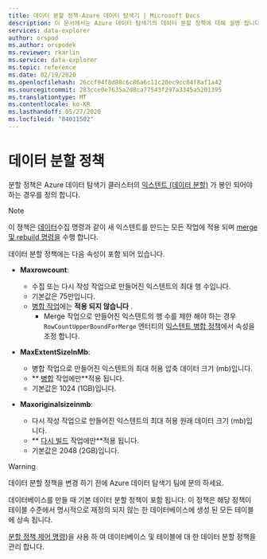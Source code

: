 ```yaml
---
title: 데이터 분할 정책-Azure 데이터 탐색기 | Microsoft Docs
description: 이 문서에서는 Azure 데이터 탐색기의 데이터 분할 정책에 대해 설명 합니다.
services: data-explorer
author: orspod
ms.author: orspodek
ms.reviewer: rkarlin
ms.service: data-explorer
ms.topic: reference
ms.date: 02/19/2020
ms.openlocfilehash: 26ccf94f8d88c6c86a6c11c20ec9cc04f8af1a42
ms.sourcegitcommit: 283cce0e7635a2d8ca77543f297a3345a5201395
ms.translationtype: MT
ms.contentlocale: ko-KR
ms.lasthandoff: 05/27/2020
ms.locfileid: "84011502"
---
```

# <a name="data-sharding-policy"></a>데이터 분할 정책

분할 정책은 Azure 데이터 탐색기 클러스터의 [익스텐트 (데이터 분할)](../management/extents-overview.md) 가 봉인 되어야 하는 경우를 정의 합니다.

> [!NOTE]
> 이 정책은 [데이터](../../ingest-data-overview.md#kusto-query-language-ingest-control-commands)수집 명령과 같이 새 익스텐트를 만드는 모든 작업에 적용 되며 [merge 및 rebuild 명령을](../management/extents-commands.md#merge-extents) 수행 합니다.

데이터 분할 정책에는 다음 속성이 포함 되어 있습니다.

- **Maxrowcount**:
    - 수집 또는 다시 작성 작업으로 만들어진 익스텐트의 최대 행 수입니다.
    - 기본값은 75만입니다.
    - [병합 작업](mergepolicy.md)에는 **적용 되지 않습니다** .
        - Merge 작업으로 만들어진 익스텐트의 행 수를 제한 해야 하는 경우 `RowCountUpperBoundForMerge` 엔터티의 [익스텐트 병합 정책](mergepolicy.md)에서 속성을 조정 합니다.
- **MaxExtentSizeInMb**:
    - 병합 작업으로 만들어진 익스텐트의 최대 허용 압축 데이터 크기 (mb)입니다.
    - ** [병합](mergepolicy.md) 작업에만**적용 됩니다.
    - 기본값은 1024 (1GB)입니다.

- **Maxoriginalsizeinmb**:
    - 다시 작성 작업으로 만들어진 익스텐트의 최대 허용 원래 데이터 크기 (mb)입니다.
    - ** [다시 빌드](mergepolicy.md) 작업에만**적용 됩니다.
    - 기본값은 2048 (2GB)입니다.

> [!WARNING]
> 데이터 분할 정책을 변경 하기 전에 Azure 데이터 탐색기 팀에 문의 하세요.

데이터베이스를 만들 때 기본 데이터 분할 정책이 포함 됩니다. 이 정책은 해당 정책이 테이블 수준에서 명시적으로 재정의 되지 않는 한 데이터베이스에 생성 된 모든 테이블에 상속 됩니다.

[분할 정책 제어 명령](../management/sharding-policy.md))을 사용 하 여 데이터베이스 및 테이블에 대 한 데이터 분할 정책을 관리 합니다.
 